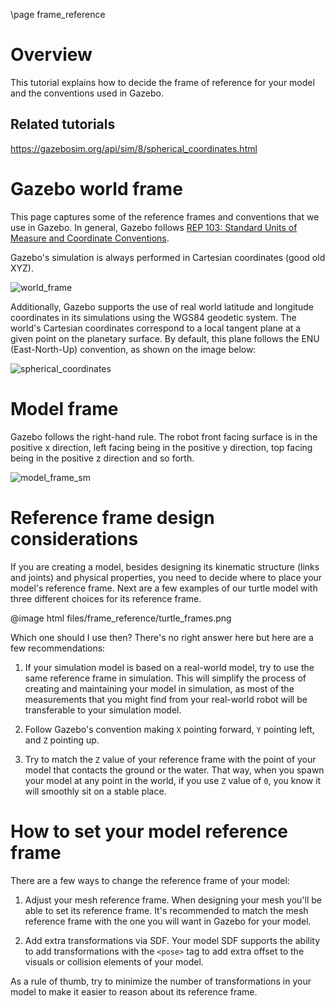 \page frame_reference

# Overview

This tutorial explains how to decide the frame of reference for your model and
the conventions used in Gazebo.

## Related tutorials

https://gazebosim.org/api/sim/8/spherical_coordinates.html

# Gazebo world frame

This page captures some of the reference frames and conventions that we use in
Gazebo. In general, Gazebo follows [REP 103: Standard Units of Measure and
Coordinate Conventions](https://www.ros.org/reps/rep-0103.html).

Gazebo's simulation is always performed in Cartesian coordinates (good old XYZ).

![world_frame](https://user-images.githubusercontent.com/1440739/156785118-225d5973-9837-49d1-8a5b-be402e3c074c.png)

Additionally, Gazebo supports the use of real world latitude and longitude
coordinates in its simulations using the WGS84 geodetic system. The world's
Cartesian coordinates correspond to a local tangent plane at a given point on
the planetary surface. By default, this plane follows the ENU (East-North-Up)
convention, as shown on the image below:

![spherical_coordinates](https://user-images.githubusercontent.com/1440739/156786820-f81d3871-2299-4c3d-a4c2-c1047a4e3b18.png)

# Model frame

Gazebo follows the right-hand rule. The robot front facing surface is in the
positive x direction, left facing being in the positive y direction, top facing
being in the positive z direction and so forth.

![model_frame_sm](https://user-images.githubusercontent.com/1440739/156787618-3795012f-3a77-4048-8a16-94d6ba163f2b.jpg)

# Reference frame design considerations

If you are creating a model, besides designing its kinematic structure (links
and joints) and physical properties, you need to decide where to place your
model's reference frame. Next are a few examples of our turtle model with three
different choices for its reference frame.

@image html files/frame_reference/turtle_frames.png

Which one should I use then? There's no right answer here but here are a few
recommendations:

1. If your simulation model is based on a real-world model, try to use the same
reference frame in simulation. This will simplify the process of creating and
maintaining your model in simulation, as most of the measurements that you might
find from your real-world robot will be transferable to your simulation model.

2. Follow Gazebo's convention making `X` pointing forward, `Y` pointing
left, and `Z` pointing up.

3. Try to match the `Z` value of your reference frame with the point of your
model that contacts the ground or the water. That way, when you spawn your model
at any point in the world, if you use `Z` value of `0`, you know it will
smoothly sit on a stable place.

# How to set your model reference frame

There are a few ways to change the reference frame of your model:

1. Adjust your mesh reference frame. When designing your mesh you'll be able to
set its reference frame. It's recommended to match the mesh reference frame with
the one you will want in Gazebo for your model.

2. Add extra transformations via SDF. Your model SDF supports the ability to add
transformations with the `<pose>` tag to add extra offset to the visuals or
collision elements of your model.

As a rule of thumb, try to minimize the number of transformations in your model
to make it easier to reason about its reference frame.
